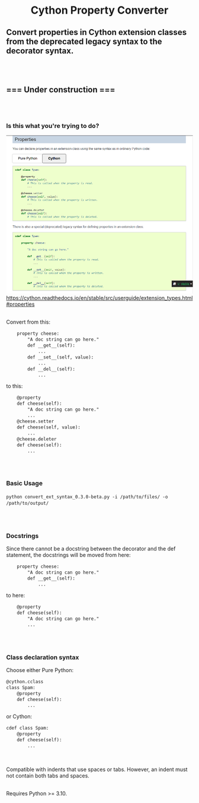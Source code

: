 <h1 align="center">Cython Property Converter</h1>

## Convert properties in Cython extension classes from the deprecated legacy syntax to the decorator syntax. ##

<br><br>
## ===  Under construction  === ##
<br><br>

### Is this what you're trying to do? ###
![](assets/screenshot.png)
https://cython.readthedocs.io/en/stable/src/userguide/extension_types.html#properties
<br><br>


Convert from this:
```
    property cheese:
        "A doc string can go here."
        def __get__(self):
            ...
        def __set__(self, value):
            ...
        def __del__(self):
            ...
```
to this:
```
    @property
    def cheese(self):
        "A doc string can go here."
        ...
    @cheese.setter
    def cheese(self, value):
        ...
    @cheese.deleter
    def cheese(self):
        ...
```



<br><br>
### Basic Usage ###
`python convert_ext_syntax_0.3.0-beta.py -i /path/to/files/ -o /path/to/output/`



<br><br>
### Docstrings ###
Since there cannot be a docstring between the decorator and the def statement, the docstrings will be moved from here:
```
    property cheese:
        "A doc string can go here."
        def __get__(self):
            ...
```
to here:
```
    @property
    def cheese(self):
        "A doc string can go here."
        ...
```


<br><br>
### Class declaration syntax ###

Choose either Pure Python:
```
@cython.cclass
class Spam:
    @property
    def cheese(self):
        ...
```
or Cython:
```
cdef class Spam:
    @property
    def cheese(self):
        ...
```


<br><br>
Compatible with indents that use spaces or tabs. However, an indent must not contain both tabs and spaces.

<br>
Requires Python >= 3.10.


<br><br>

